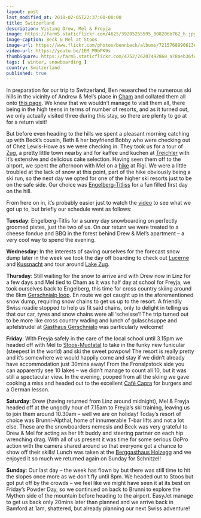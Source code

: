 ```yaml
---
layout: post
last_modified_at: 2018-02-05T22:37:00-00:00
title: Switzerland
description: Visting Drew, Mel & Freyja
image: https://farm5.staticflickr.com/4625/39205255595_808206b762_h.jpg
image-caption: Beck & Mel at Stoos
image-url: https://www.flickr.com/photos/bennbeck/albums/72157689906136972
video-url: https://youtu.be/1EM_M9bPK9s
thumbSquare: https://farm5.staticflickr.com/4752/26207492868_a78aeb36fc_q.jpg
tags: [ winter, snowboarding ]
country: Switzerland
published: true
---
```


In preparation for our trip to Switzerland, Ben researched the numerous ski hills in the vicinity of Andrew & Mel’s place in
[Cham](https://en.wikipedia.org/wiki/Cham,_Switzerland) and collated them all onto 
[this page](http://jauntjournal.co.uk/plans/2018-Switzerland-Plans/2018-01-20-Relatives-in-Switzerland/). 
We knew that we wouldn’t manage to visit them all, there being in the high teens in terms of number of resorts, and as it turned out, 
we only actually visited three during this stay, so there are plenty to go at for a return visit! 

But before even heading to the hills we spent a pleasant morning catching up with Beck’s cousin, Beth & her boyfriend Bobby who were checking 
out of Chez Lewis-Howe as we were checking in. They took us for a tour of [Zug](https://en.wikipedia.org/wiki/Zug), a pretty little town nearby 
and for kaffee und kuchen at [Treichler](http://www.treichler-zuger-kirschtorte.ch/) with it’s extensive and delicious cake selection. 
Having seen them off to the airport, we spent the afternoon with Mel on a [hike](https://www.rigi.ch/Media/Touren/Panoramaweg) at Rigi. 
We were a little troubled at the lack of snow at this point, part of the hike obviously being a ski run, so the next day we opted for one 
of the higher ski resorts just to be on the safe side. Our choice was [Engelberg-Titliss](http://www.engelberg.ch/en/) for a fun filled first 
day on the hill. 

From here on in, it’s probably easier just to watch the [video](https://youtu.be/1EM_M9bPK9s) to see what we got up to, but briefly our schedule went as follows:

**Tuesday**: Engelberg-Titlis for a sunny day snowboarding on perfectly groomed pistes, just the two of us. On our return we were treated to a cheese 
fondue and BBQ in the forest behind Drew & Mel’s apartment – a very cool way to spend the evening. 

**Wednesday**: In the interests of saving ourselves for the forecast snow dump later in the week we took the day off boarding to check out 
[Lucerne](https://en.wikipedia.org/wiki/Lucerne) and [Kussnacht](https://en.wikipedia.org/wiki/K%C3%BCssnacht) and tour around 
[Lake Zug](https://en.wikipedia.org/wiki/Lake_Zug).

**Thursday**: Still waiting for the snow to arrive and with Drew now in Linz for a few days and Mel tied to Cham as it was half day at school for Freyja, 
we took ourselves back to Engelberg, this time for cross country skiing around the 8km [Gerschnialp loop](http://www.engelberg.ch/en/winter/cross-country/cross-country-skiing/gerschnialp/). 
En route we got caught up in the aforementioned snow dump, requiring snow chains to get us up to the resort. 
A friendly Swiss roadie stopped to help us fit said chains, only to delight in telling us that our car, tyres and snow chains were all ‘scheisse’! 
The trip turned out to be more like cross country wading and lunch of gulaschsuppe and apfelstrudel at [Gasthaus Gerschnialp](http://www.gasthaus-gerschnialp.ch/) was 
particularly welcome!

**Friday**: With Freyja safely in the care of the local school until 3.15pm we headed off with Mel to [Stoos-Muotatal](https://stoos-muotatal.ch/en/) to take in the 
funky new funicular (steepest in the world) and ski the sweet powpow! The resort is really pretty and it’s somewhere we would happily come and stay if we didn’t 
already have accommodation just 30mins away! From the Fronalpstock side you can apparently see 10 lakes – we didn’t manage to count all 10, but it was still a spectacular view. 
In the evening, pooped from all the skiing we gave cooking a miss and headed out to the excellent [Café Capra](https://www.facebook.com/cafecapra) for burgers and a German lesson.

**Saturday**: Drew (having returned from Linz around midnight), Mel & Freyja headed off at the ungodly hour of 7.15am to Freyja’s ski training, leaving us to join them around 
10.30am – well we are on holiday! Today’s resort of choice was Brunni-Alpthal, home of innumerable T-bar lifts and not a lot else. These are the snowboarders nemesis and 
Beck was very grateful to Drew & Mel for acting as her lift buddy and steering partner on each hip wrenching drag. With all of us present it was time for some serious GoPro 
action with the camera shared around so that everyone got a chance to show off their skills! Lunch was taken at the 
[Berggasthaus Holzegg](http://www.mythenregion.ch/winter/essen/gastronomie/berggasthaus-holzegg/) and we enjoyed it so much we returned again on Sunday for Schnitzel! 

**Sunday**: Our last day – the week has flown by but there was still time to hit the slopes once more as we don’t fly until 8pm. We headed out to Stoos but got put off by 
the crowds – we feel like we might have seen it at its best on Friday’s Powder Day, so we continued on back to Brunni to explore the Mythen side of the mountain before 
heading to the airport. EasyJet manage to get us back only 20mins later than planned and we arrive back in Bamford at 1am, shattered, but already planning our next Swiss adventure! 
